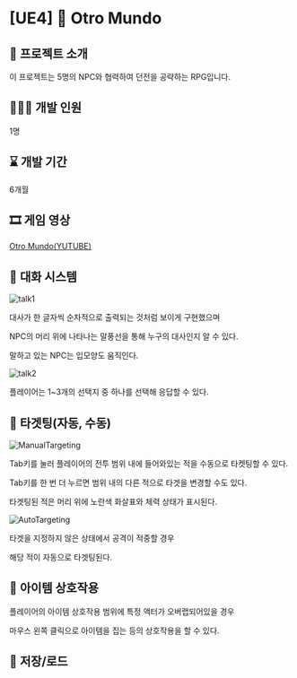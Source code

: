 # **[UE4] 🔮 Otro Mundo**


## 📜 프로젝트 소개
이 프로젝트는 5명의 NPC와 협력하여 던전을 공략하는 RPG입니다.

## 🙋🏻‍♀️ 개발 인원
1명

## ⌛ 개발 기간
6개월

## 🎞️ 게임 영상
[Otro Mundo(YUTUBE)](https://youtu.be/MVgG-HYuBYA)




## 📍 대화 시스템

![talk1](https://github.com/user-attachments/assets/da89bbde-5eca-4ac2-8d9d-eadaf044c114)


대사가 한 글자씩 순차적으로 출력되는 것처럼 보이게 구현했으며


NPC의 머리 위에 나타나는 말풍선을 통해 누구의 대사인지 알 수 있다.


말하고 있는 NPC는 입모양도 움직인다.


![talk2](https://github.com/user-attachments/assets/339f3da5-ea93-4dd0-86d8-ffdf5f9bf81a)


플레이어는 1~3개의 선택지 중 하나를 선택해 응답할 수 있다.



## 📍 타겟팅(자동, 수동)

![ManualTargeting](https://github.com/user-attachments/assets/d2109248-4db4-493c-8d64-8fff865d93c6)


Tab키를 눌러 플레이어의 전투 범위 내에 들어와있는 적을 수동으로 타켓팅할 수 있다.


Tab키를 한 번 더 누르면 범위 내의 다른 적으로 타겟을 변경할 수도 있다.

타겟팅된 적은 머리 위에 노란색 화살표와 체력 상태가 표시된다.


![AutoTargeting](https://github.com/user-attachments/assets/cf0c4270-50a9-4a7c-a967-28a26619a661)


타겟을 지정하지 않은 상태에서 공격이 적중할 경우


해당 적이 자동으로 타겟팅된다.


## 📍 아이템 상호작용


플레이어의 아이템 상호작용 범위에 특정 액터가 오버랩되어있을 경우

마우스 왼쪽 클릭으로 아이템을 집는 등의 상호작용을 할 수 있다.


## 📍 저장/로드





